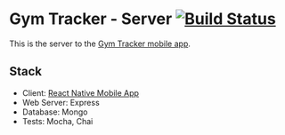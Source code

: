 # Gym Tracker - Server [![Build Status](https://travis-ci.org/abandisch/gym-tracker-server.svg?branch=master)](https://travis-ci.org/abandisch/gym-tracker-server)

This is the server to the [Gym Tracker mobile app](https://github.com/abandisch/gym-tracker-mobile).

## Stack

* Client: [React Native Mobile App](https://github.com/abandisch/gym-tracker-mobile)
* Web Server: Express
* Database: Mongo
* Tests: Mocha, Chai
